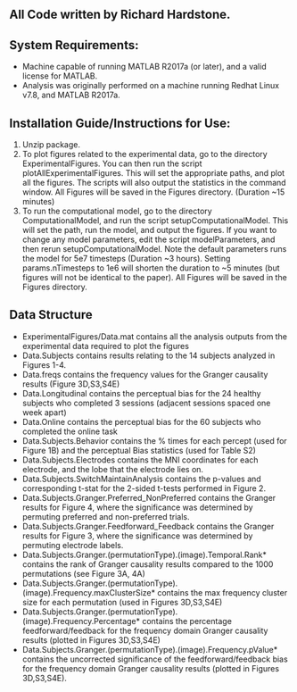 ## All Code written by Richard Hardstone.

## System Requirements:
* Machine capable of running MATLAB R2017a (or later), and a valid license for MATLAB.
* Analysis was originally performed on a machine running Redhat Linux v7.8, and MATLAB R2017a.

## Installation Guide/Instructions for Use:
1.	Unzip package.
2.	To plot figures related to the experimental data, go to the directory ExperimentalFigures.  You can then run the script plotAllExperimentalFigures. This will set the appropriate paths, and plot all the figures. The scripts will also output the statistics in the command window. All Figures will be saved in the Figures directory. (Duration ~15 minutes)
3.	To run the computational model, go to the directory ComputationalModel, and run the script setupComputationalModel. This will set the path, run the model, and output the figures.  If you want to change any model parameters, edit the script modelParameters, and then rerun setupComputationalModel. Note the default parameters runs the model for 5e7 timesteps (Duration ~3 hours).  Setting params.nTimesteps to 1e6 will shorten the duration to ~5 minutes (but figures will not be identical to the paper). All Figures will be saved in the Figures directory. 

## Data Structure
* ExperimentalFigures/Data.mat contains all the analysis outputs from the experimental data required to plot the figures
* Data.Subjects contains results relating to the 14 subjects analyzed in Figures 1-4.
* Data.freqs contains the frequency values for the Granger causality results (Figure 3D,S3,S4E)
* Data.Longitudinal contains the perceptual bias for the 24 healthy subjects who completed 3 sessions (adjacent sessions spaced one week apart)
* Data.Online contains the perceptual bias for the 60 subjects who completed the online task
* Data.Subjects.Behavior contains the % times for each percept (used for Figure 1B) and the perceptual Bias statistics (used for Table S2)
* Data.Subjects.Electrodes contains the MNI coordinates for each electrode, and the lobe that the electrode lies on.
* Data.Subjects.SwitchMaintainAnalysis contains the p-values and corresponding t-stat for the 2-sided t-tests performed in Figure 2.
* Data.Subjects.Granger.Preferred_NonPreferred contains the Granger results for Figure 4, where the significance was determined by permuting preferred and non-preferred trials.
* Data.Subjects.Granger.Feedforward_Feedback contains the Granger results for Figure 3, where the significance was determined by permuting electrode labels.
* Data.Subjects.Granger.(permutationType).(image).Temporal.Rank* contains the rank of Granger causality results compared to the 1000 permutations (see Figure 3A, 4A)
* Data.Subjects.Granger.(permutationType).(image).Frequency.maxClusterSize* contains the max frequency cluster size for each permutation (used in Figures 3D,S3,S4E)
* Data.Subjects.Granger.(permutationType).(image).Frequency.Percentage* contains the percentage feedforward/feedback for the frequency domain Granger causality results (plotted in Figures 3D,S3,S4E)
* Data.Subjects.Granger.(permutationType).(image).Frequency.pValue* contains the uncorrected significance of the feedforward/feedback bias for the frequency domain Granger causality results (plotted in Figures 3D,S3,S4E).
